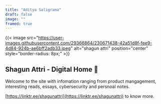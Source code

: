 ```yaml
---
title: "Aditya Saligrama"
draft: false
image: ""
framed: true
---
```


{{< image src="https://user-images.githubusercontent.com/29366864/230671438-42a51d8f-fee9-4d84-924b-ae6bff2adb33.jpeg" alt="shagun attri" position="center" style="border-radius: 8px;" >}}

## Shagun Attri - Digital Home 🏡

Welcome to the site with infomation ranging from product mangagement, interesting reads, essays, cybersecurity and persnoal notes.

[https://linktr.ee/shagunattri](https://linktr.ee/shagunattri) to know more.